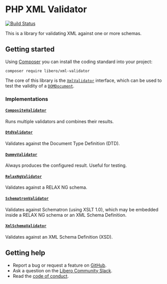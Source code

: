 PHP XML Validator
=================

[![Build Status](https://travis-ci.com/libero/xml-validator.svg?branch=master)](https://travis-ci.com/libero/xml-validator)

This is a library for validating XML against one or more schemas.

Getting started
---------------

Using [Composer](https://getcomposer.org/) you can install the coding standard into your project:

```
composer require libero/xml-validator
```

The core of this library is the [`XmlValidator`](src/XmlValidator.php) interface, which can be used to test the validity of a [`DOMDocument`](https://php.net/DOMDocument).

### Implementations

#### [`CompositeValidator`](src/CompositeValidator.php)

Runs multiple validators and combines their results.

#### [`DtdValidator`](src/DtdValidator.php)

Validates against the Document Type Definition (DTD).

#### [`DummyValidator`](src/DummyValidator.php)

Always produces the configured result. Useful for testing.

#### [`RelaxNgValidator`](src/RelaxNgValidator.php)

Validates against a RELAX NG schema.

#### [`SchematronValidator`](src/SchematronValidator.php)

Validates against Schematron (using XSLT 1.0), which may be embedded inside a RELAX NG schema or an XML Schema Definition.

#### [`XmlSchemaValidator`](src/XmlSchemaValidator.php)

Validates against an XML Schema Definition (XSD).

Getting help
------------

- Report a bug or request a feature on [GitHub](https://github.com/libero/libero/issues/new/choose).
- Ask a question on the [Libero Community Slack](https://libero-community.slack.com/).
- Read the [code of conduct](https://libero.pub/code-of-conduct).
